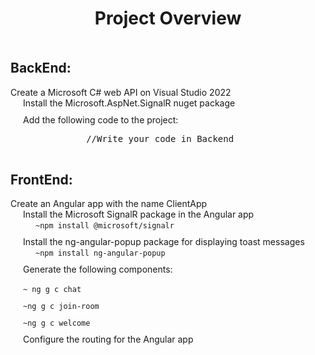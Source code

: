 <!DOCTYPE html>
<html>
  <head>
    <meta charset="UTF-8" />
    <title>README</title>
    <style>
      h1 {
        text-align: center;
        margin-bottom: 50px;
      }
      ul {
        list-style-type: none;
        padding: 0;
      }
      li {
        margin-bottom: 10px;
      }
      li > ul {
        margin-left: 20px;
      }
    </style>
  </head>
  <body>
    <h1>Project Overview</h1>
    <ul>
      <li>
        <h2>BackEnd:</h2>
        Create a Microsoft C# web API on Visual Studio 2022
        <ul>
          <li>Install the Microsoft.AspNet.SignalR nuget package</li>
          <li>Add the following code to the project:</li>
          <pre>
            //Write your code in Backend
          </pre>
        </ul>
      </li>
      <li>
         <h2>FrontEnd:</h2>
        Create an Angular app with the name ClientApp
        <ul>
          <li>
            Install the Microsoft SignalR package in the Angular app
            <ul>
              <li>
                <code>~npm install @microsoft/signalr</code>
              </li>
            </ul>
          </li>
          <li>
            Install the ng-angular-popup package for displaying toast messages
            <ul>
              <li>
                <code>~npm install ng-angular-popup</code>
              </li>
            </ul>
          </li>
          <li>Generate the following components:</li>
          <ul>
            <li><code>~ ng g c chat</code></li>
            <li><code>~ng g c join-room</code></li>
            <li><code>~ng g c welcome</code></li>
          </ul>
          <li>Configure the routing for the Angular app</li>
        </ul>
      </li>
    </ul>
  </body>
</html>

